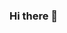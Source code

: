 ### Hi there 👋

<!--
**baerjudd/baerjudd** is a ✨ _special_ ✨ repository because its `README.md` (this file) appears on your GitHub profile.

Here are some ideas to get you started:

- 🔭 I’m currently working on graduating from Iowa State University with a degree in aerospace engineering
- 🌱 I’m currently learning how to use Github and its features
- 🤔 I’m looking for help 
- ⚡ Fun fact: My favorite hobby is disc golf
-->

